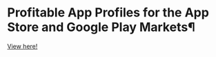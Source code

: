 # Profitable App Profiles for the App Store and Google Play Markets¶
[View here!](https://nbviewer.jupyter.org/github/epatter1/googleplay_and_appstore/blob/master/Profitable%20App%20Profiles%20for%20the%20App%20Store%20and%20Google%20Play%20Markets.ipynb)
